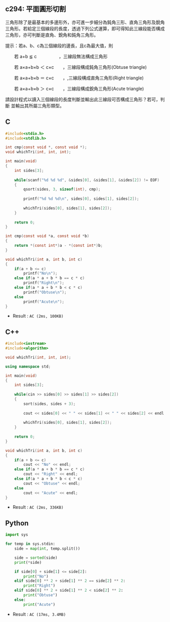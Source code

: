 ## c294: 平面圓形切割
三角形除了是最基本的多邊形外，亦可進一步細分為鈍角三形、直角三角形及銳角三角形。若給定三個線段的長度，透過下列公式運算，即可得知此三線段能否構成三角形，亦可判斷是直角、銳角和鈍角三角形。

提示：若a、b、c為三個線段的邊長，且c為最大值，則

　　若 a+b ≦ c　　　　　，三線段無法構成三角形

　　若 a×a+b×b ＜ c×c　　，三線段構成鈍角三角形(Obtuse triangle)

　　若 a×a+b×b ＝ c×c　　，,三線段構成直角三角形(Right triangle)

　　若 a×a+b×b ＞ c×c　　，三線段構成銳角三角形(Acute triangle)

請設計程式以讀入三個線段的長度判斷並輸出此三線段可否構成三角形？若可，判斷 並輸出其所屬三角形類型。

 
## C
```C
#include<stdio.h>
#include<stdlib.h>

int cmp(const void *, const void *);
void whichTri(int, int, int);

int main(void)
{
	int sides[3];
	
	while(scanf("%d %d %d", &sides[0], &sides[1], &sides[2]) != EOF)
	{
		qsort(sides, 3, sizeof(int), cmp);
		
		printf("%d %d %d\n", sides[0], sides[1], sides[2]);
		
		whichTri(sides[0], sides[1], sides[2]);
	}
	
	return 0;
}

int cmp(const void *a, const void *b)
{
    return *(const int*)a - *(const int*)b;
}

void whichTri(int a, int b, int c)
{
	if(a + b <= c)
		printf("No\n");
	else if(a * a + b * b == c * c)
		printf("Right\n");
	else if(a * a + b * b < c * c)
		printf("Obtuse\n");
	else
		printf("Acute\n");
}
```
 * Result : `AC (2ms, 100KB)`

## C++
```c++
#include<iostream>
#include<algorithm>

void whichTri(int, int, int);

using namespace std;

int main(void)
{
	int sides[3];
	
	while(cin >> sides[0] >> sides[1] >> sides[2])
	{
		sort(sides, sides + 3);
		
		cout << sides[0] << " " << sides[1] << " " << sides[2] << endl;
		
		whichTri(sides[0], sides[1], sides[2]);
	}
	
	return 0;
}

void whichTri(int a, int b, int c)
{
	if(a + b <= c)
		cout << "No" << endl;
	else if(a * a + b * b == c * c)
		cout << "Right" << endl;
	else if(a * a + b * b < c * c)
		cout << "Obtuse" << endl;
	else
		cout << "Acute" << endl;
}
```
 * Result : `AC (2ms, 336KB)`

## Python
```python
import sys

for temp in sys.stdin:
    side = map(int, temp.split())

    side = sorted(side)
    print(*side)

    if side[0] + side[1] <= side[2]:
        print("No")
    elif side[0] ** 2 + side[1] ** 2 == side[2] ** 2:
        print("Right")
    elif side[0] ** 2 + side[1] ** 2 < side[2] ** 2:
        print("Obtuse")
    else:
        print("Acute")
```
 * Result : `AC (17ms, 3.4MB)`
